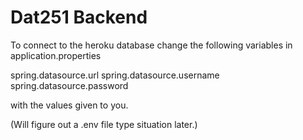 # Dat251 Backend 

To connect to the heroku database change the following variables in application.properties

spring.datasource.url
spring.datasource.username
spring.datasource.password

with the values given to you.

(Will figure out a .env file type situation later.)
